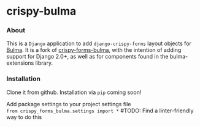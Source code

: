 crispy-bulma
==

### About
This is a `Django` application to add `django-crispy-forms` layout objects for [Bulma](https://bulma.io/). It is a fork of [crispy-forms-bulma](https://github.com/jhotujec/crispy-forms-bulma), with the intention of adding support for Django 2.0+, as well as for components found in the bulma-extensions library.

### Installation
Clone it from github. Installation via `pip` coming soon!

Add package settings to your project settings file  
`from crispy_forms_bulma.settings import *` #TODO: Find a linter-friendly way to do this
